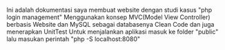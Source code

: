 Ini adalah dokumentasi saya membuat website dengan studi kasus "php login management" 
Menggunakan konsep MVC(Model View Controller) berbasis Website dan MySQL sebagai databasenya
Clean Code dan juga menerapkan UnitTest
Untuk menjalankan aplikasi masuk ke folder "public" lalu masukan perintah "php -S localhost:8080"
